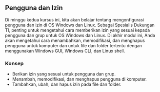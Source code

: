 ## Pengguna dan Izin

Di minggu kedua kursus ini, kita akan belajar tentang mengonfigurasi pengguna dan izin di OS Windows dan Linux. Sebagai Spesialis Dukungan TI, penting untuk mengetahui cara memberikan izin yang sesuai kepada pengguna dan grup untuk OS Windows dan Linux. Di akhir modul ini, Anda akan mengetahui cara menambahkan, memodifikasi, dan menghapus pengguna untuk komputer dan untuk file dan folder tertentu dengan menggunakan Windows GUI, Windows CLI, dan Linux shell.

### Konsep

* Berikan izin yang sesuai untuk pengguna dan grup.
* Menambah, memodifikasi, dan menghapus pengguna di komputer.
* Tambahkan, ubah, dan hapus izin pada file dan folder.
